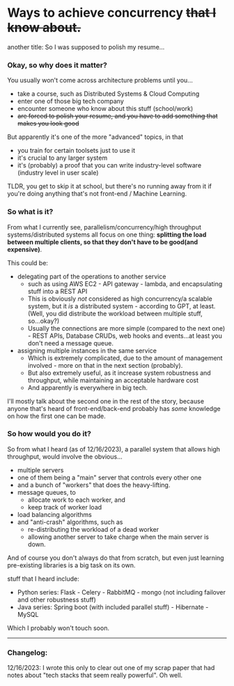 # Ways to achieve concurrency ~~that I know about.~~

another title: So I was supposed to polish my resume...

### Okay, so why does it matter?

You usually won't come across architecture problems until you...

- take a course, such as Distributed Systems & Cloud Computing
- enter one of those big tech company
- encounter someone who know about this stuff (school/work)
- ~~are forced to polish your resume, and you have to add something that makes you look good~~

But apparently it's one of the more "advanced" topics, in that

- you train for certain toolsets just to use it
- it's crucial to any larger system
- it's (probably) a proof that you can write industry-level software (industry level in user scale)

TLDR, you get to skip it at school, but there's no running away from it if you're doing anything that's not front-end / Machine Learning.

### So what is it?

From what I currently see, parallelism/concurrency/high throughput systems/distributed systems all focus on one thing: **splitting the load between multiple clients, so that they don't have to be good(and expensive)**.

This could be:

- delegating part of the operations to another service 
  - such as using AWS EC2 - API gateway - lambda, and encapsulating stuff into a REST API
  - This is obviously *not* considered as high concurrency/a scalable system, but it *is* a distributed system - according to GPT, at least. (Well, you did distribute the workload between multiple stuff, so...okay?)
  - Usually the connections are more simple (compared to the next one) - REST APIs, Database CRUDs, web hooks and events...at least you don't need a message queue.
- assigning multiple instances in the same service
  - Which is extremely complicated, due to the amount of management involved - more on that in the next section (probably).
  - But also extremely useful, as it increase system robustness and throughput, while maintaining an acceptable hardware cost
  - And apparently is everywhere in big tech.

I'll mostly talk about the second one in the rest of the story, because anyone that's heard of front-end/back-end probably has *some* knowledge on how the first one can be made.

### So how would you do it?

So from what I heard (as of 12/16/2023), a parallel system that allows high throughput, would involve the obvious...

- multiple servers
- one of them being a "main" server that controls every other one
- and a bunch of "workers" that does the heavy-lifting.
- message queues, to
  - allocate work to each worker, and 
  - keep track of worker load
- load balancing algorithms
- and "anti-crash" algorithms, such as
  - re-distributing the workload of a dead worker
  - allowing another server to take charge when the main server is down.

And of course you don't always do that from scratch, but even just learning pre-existing libraries is a big task on its own.

stuff that I heard include:

- Python series: Flask - Celery - RabbitMQ - mongo (not including failover and other robustness stuff)
- Java series: Spring boot (with included parallel stuff) - Hibernate - MySQL

Which I probably won't touch soon.

---

### Changelog:

12/16/2023: I wrote this only to clear out one of my scrap paper that had notes about "tech stacks that seem really powerful". Oh well.